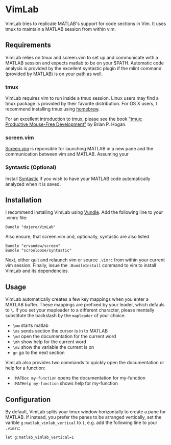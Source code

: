 # VimLab
VimLab tries to replicate MATLAB's support for code sections in Vim. It uses
tmux to maintain a MATLAB session from within vim.



## Requirements
VimLab relies on tmux and screen.vim to set up and communicate with a MATLAB
session and expects matlab to be on your $PATH. Automatic code analysis is
provided by the excellent syntastic plugin if the mlint command (provided by
MATLAB) is on your path as well. 

### tmux
VimLab requires vim to run inside a tmux session. Linux users may find a tmux
package is provided by their favorite distribution. For OS X users, I recommend
installing tmux using [homebrew](http://brew.sh). 

For an excellent introduction to tmux, please see the book ["tmux:
Productive Mouse-Free Development"](http://pragprog.com/book/bhtmux/tmux) by
Brian P. Hogan. 

### screen.vim
[Screen.vim](https://github.com/ervandew/screen) is reponsible for launching
MATLAB in a new pane and the communication between vim and MATLAB. Assuming your

### Syntastic (Optional)
Install [Syntastic](https://github.com/scrooloose/syntastic) if you wish to have
your MATLAB code automatically analyzed when it is saved. 
 
## Installation
I recommend installing VimLab using [Vundle](https://github.com/gmarik/vundle).
Add the following line to your .vimrc file:
```vim
Bundle "dajero/VimLab"
```
Also ensure, that screen.vim and, optionally, syntastic are also listed
```vim
Bundle "ervandew/screen"
Bundle "scrooloose/syntastic"
```
Next, either quit and relaunch vim or source `.vimrc` from within your current
vim session. Finally, issue the `:BundleInstall` command to vim to install
VimLab and its dependencies.

## Usage
VimLab automatically creates a few key mappings when you enter a MATLAB buffer.
These mappings are prefixed by your leader, which defauls to `\`. If you set
your mapleader to a different character, please mentally substitute the
backslash by the `mapleader` of your choice. 

* `\mm` starts matlab
* `\ms` sends section the cursor is in to MATLAB
* `\md` open the documentation for the current word
* `\mh` show help for the current word
* `\mv` show the variable the current is on
* `gn`  go to the next section

VimLab also provides two commands to quickly open the documentation or help for
a function:
* `:MATDoc my-function` opens the documentation for my-function
* `:MATHelp my-function` shows help for my-function

## Configuration
By default, VimLab splits your tmux window horizontally to create a pane for
MATLAB. If instead, you prefer the panes to be arranged vertically, set the
varible `g:matlab_vimlab_vertical` to `1`, e.g. add the following line to your
`.vimrc`:
```vim
let g:matlab_vimlab_vertical=1
```
